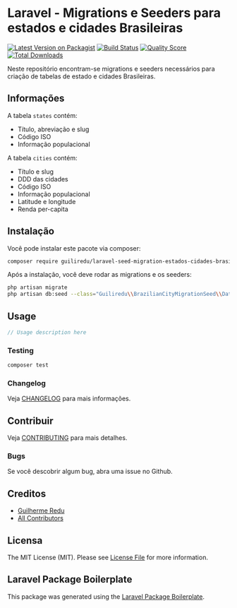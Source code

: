 # Laravel - Migrations e Seeders para estados e cidades Brasileiras

[![Latest Version on Packagist](https://img.shields.io/packagist/v/guiliredu/laravel-seed-migration-estados-cidades-brasil.svg?style=flat-square)](https://packagist.org/packages/guiliredu/laravel-seed-migration-estados-cidades-brasil)
[![Build Status](https://img.shields.io/travis/guiliredu/laravel-seed-migration-estados-cidades-brasil/master.svg?style=flat-square)](https://travis-ci.org/guiliredu/laravel-seed-migration-estados-cidades-brasil)
[![Quality Score](https://img.shields.io/scrutinizer/g/guiliredu/laravel-seed-migration-estados-cidades-brasil.svg?style=flat-square)](https://scrutinizer-ci.com/g/guiliredu/laravel-seed-migration-estados-cidades-brasil)
[![Total Downloads](https://img.shields.io/packagist/dt/guiliredu/laravel-seed-migration-estados-cidades-brasil.svg?style=flat-square)](https://packagist.org/packages/guiliredu/laravel-seed-migration-estados-cidades-brasil)

Neste repositório encontram-se migrations e seeders necessários para criação de tabelas de estado e cidades Brasileiras.

## Informações

A tabela `states` contém:

- Título, abreviação e slug
- Código ISO
- Informação populacional

A tabela `cities` contém:

- Título e slug
- DDD das cidades
- Código ISO
- Informação populacional
- Latitude e longitude
- Renda per-capita

## Instalação

Você pode instalar este pacote via composer:

```bash
composer require guiliredu/laravel-seed-migration-estados-cidades-brasil
```

Após a instalação, você deve rodar as migrations e os seeders:

```bash
php artisan migrate
php artisan db:seed --class="Guiliredu\\BrazilianCityMigrationSeed\\Database\\Seeds\\DatabaseSeeder"
```

## Usage

``` php
// Usage description here
```

### Testing

``` bash
composer test
```

### Changelog

Veja [CHANGELOG](CHANGELOG.md) para mais informações.

## Contribuir

Veja [CONTRIBUTING](CONTRIBUTING.md) para mais detalhes.

### Bugs

Se você descobrir algum bug, abra uma issue no Github.

## Creditos

- [Guilherme Redu](https://github.com/guiliredu)
- [All Contributors](../../contributors)

## Licensa

The MIT License (MIT). Please see [License File](LICENSE.md) for more information.

## Laravel Package Boilerplate

This package was generated using the [Laravel Package Boilerplate](https://laravelpackageboilerplate.com).
